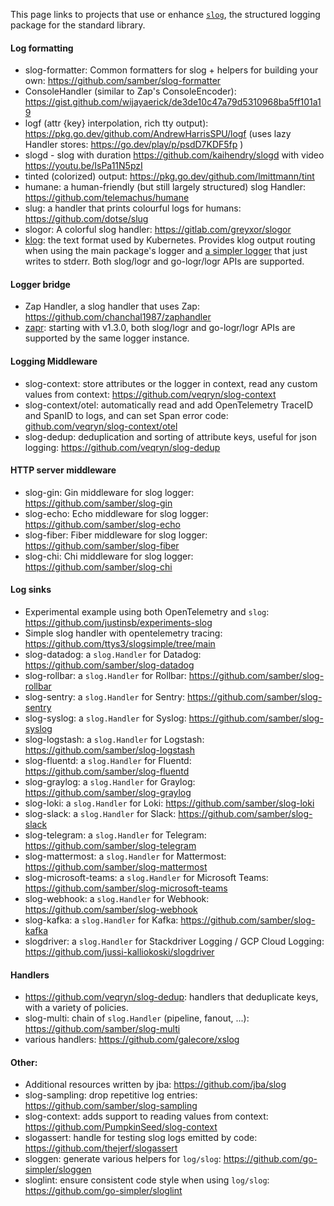 This page links to projects that use or enhance [`slog`](https://pkg.go.dev/log/slog), the structured logging package for the standard library.

#### Log formatting
- slog-formatter: Common formatters for slog + helpers for building your own: https://github.com/samber/slog-formatter
- ConsoleHandler (similar to Zap's ConsoleEncoder): https://gist.github.com/wijayaerick/de3de10c47a79d5310968ba5ff101a19
- logf (attr {key} interpolation, rich tty output): https://pkg.go.dev/github.com/AndrewHarrisSPU/logf (uses lazy Handler stores: https://go.dev/play/p/psdD7KDF5fp )
- slogd - slog with duration https://github.com/kaihendry/slogd with video https://youtu.be/IsPa11N5pzI
- tinted (colorized) output: https://pkg.go.dev/github.com/lmittmann/tint
- humane: a human-friendly (but still largely structured) slog Handler: https://github.com/telemachus/humane
- slug: a handler that prints colourful logs for humans: https://github.com/dotse/slug
- slogor: A colorful slog handler: https://gitlab.com/greyxor/slogor
- [klog](https://github.com/kubernetes/klog): the text format used by Kubernetes. Provides klog output routing when using the main package's logger and [a simpler logger](https://github.com/kubernetes/klog/tree/main/textlogger) that just writes to stderr. Both slog/logr and go-logr/logr APIs are supported.

#### Logger bridge
- Zap Handler, a slog handler that uses Zap: https://github.com/chanchal1987/zaphandler
- [zapr](https://github.com/go-logr/zapr): starting with v1.3.0, both slog/logr and go-logr/logr APIs are supported by the same logger instance.

#### Logging Middleware
- slog-context: store attributes or the logger in context, read any custom values from context: https://github.com/veqryn/slog-context
- slog-context/otel: automatically read and add OpenTelemetry TraceID and SpanID to logs, and can set Span error code: [github.com/veqryn/slog-context/otel](https://github.com/veqryn/slog-context#opentelemetry-traceid-spanid-extractor)
- slog-dedup: deduplication and sorting of attribute keys, useful for json logging: https://github.com/veqryn/slog-dedup

#### HTTP server middleware
- slog-gin: Gin middleware for slog logger: https://github.com/samber/slog-gin
- slog-echo: Echo middleware for slog logger: https://github.com/samber/slog-echo
- slog-fiber: Fiber middleware for slog logger: https://github.com/samber/slog-fiber
- slog-chi: Chi middleware for slog logger: https://github.com/samber/slog-chi

#### Log sinks
- Experimental example using both OpenTelemetry and `slog`: https://github.com/justinsb/experiments-slog
- Simple slog handler with opentelemetry tracing: https://github.com/ttys3/slogsimple/tree/main
- slog-datadog: a `slog.Handler` for Datadog: https://github.com/samber/slog-datadog
- slog-rollbar: a `slog.Handler` for Rollbar: https://github.com/samber/slog-rollbar
- slog-sentry: a `slog.Handler` for Sentry: https://github.com/samber/slog-sentry
- slog-syslog: a `slog.Handler` for Syslog: https://github.com/samber/slog-syslog
- slog-logstash: a `slog.Handler` for Logstash: https://github.com/samber/slog-logstash
- slog-fluentd: a `slog.Handler` for Fluentd: https://github.com/samber/slog-fluentd
- slog-graylog: a `slog.Handler` for Graylog: https://github.com/samber/slog-graylog
- slog-loki: a `slog.Handler` for Loki: https://github.com/samber/slog-loki
- slog-slack: a `slog.Handler` for Slack: https://github.com/samber/slog-slack
- slog-telegram: a `slog.Handler` for Telegram: https://github.com/samber/slog-telegram
- slog-mattermost: a `slog.Handler` for Mattermost: https://github.com/samber/slog-mattermost
- slog-microsoft-teams: a `slog.Handler` for Microsoft Teams: https://github.com/samber/slog-microsoft-teams
- slog-webhook: a `slog.Handler` for Webhook: https://github.com/samber/slog-webhook
- slog-kafka: a `slog.Handler` for Kafka: https://github.com/samber/slog-kafka
- slogdriver: a `slog.Handler` for Stackdriver Logging / GCP Cloud Logging: https://github.com/jussi-kalliokoski/slogdriver

#### Handlers

- https://github.com/veqryn/slog-dedup: handlers that deduplicate keys, with a variety of policies.
- slog-multi: chain of `slog.Handler` (pipeline, fanout, ...): https://github.com/samber/slog-multi
- various handlers: https://github.com/galecore/xslog

#### Other:
- Additional resources written by jba: https://github.com/jba/slog
- slog-sampling: drop repetitive log entries: https://github.com/samber/slog-sampling
- slog-context: adds support to reading values from context: https://github.com/PumpkinSeed/slog-context
- slogassert: handle for testing slog logs emitted by code: https://github.com/thejerf/slogassert
- sloggen: generate various helpers for `log/slog`: https://github.com/go-simpler/sloggen
- sloglint: ensure consistent code style when using `log/slog`: https://github.com/go-simpler/sloglint
